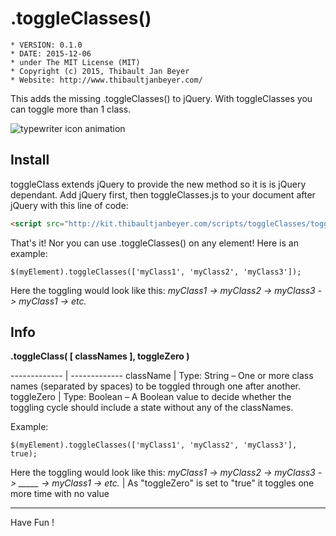 # .toggleClasses()

	* VERSION: 0.1.0
 	* DATE: 2015-12-06
 	* under The MIT License (MIT)
 	* Copyright (c) 2015, Thibault Jan Beyer
	* Website: http://www.thibaultjanbeyer.com/

This adds the missing .toggleClasses() to jQuery. With toggleClasses you can toggle more than 1 class.

![typewriter icon animation](http://kit.thibaultjanbeyer.com/tools/carousel-slider.js/typewriter.gif)

Install
---------------

toggleClass extends jQuery to provide the new method so it is is jQuery dependant. Add jQuery first, then toggleClasses.js to your document after jQuery with this line of code:

```html
<script src="http://kit.thibaultjanbeyer.com/scripts/toggleClasses/toggleClasses.min.js"></script>
```

That's it! Nor you can use .toggleClasses() on any element! Here is an example:

```jQuery
$(myElement).toggleClasses(['myClass1', 'myClass2', 'myClass3']);
```

Here the toggling would look like this: *myClass1 -> myClass2 -> myClass3 -> myClass1 -> etc.* 

Info
---------------------

**.toggleClass( [ classNames ], toggleZero )**

------------- | -------------
className	  | Type: String – One or more class names (separated by spaces) to be toggled through one after another.
toggleZero	  | Type: Boolean – A Boolean value to decide whether the toggling cycle should include a state without any of the classNames.

Example:

```jQuery
$(myElement).toggleClasses(['myClass1', 'myClass2', 'myClass3'], true);
```
 
Here the toggling would look like this: *myClass1 -> myClass2 -> myClass3 -> _____ -> myClass1 -> etc.*  | As "toggleZero" is set to "true" it toggles one more time with no value

------------------
Have Fun !

